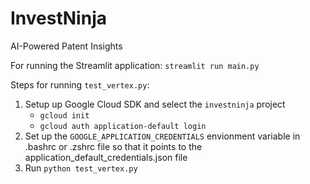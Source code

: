 # InvestNinja
AI-Powered Patent Insights

For running the Streamlit application:
`streamlit run main.py`


Steps for running `test_vertex.py`:
1. Setup up Google Cloud SDK and select the `investninja` project
    - `gcloud init`
    - `gcloud auth application-default login`
2. Set up the `GOOGLE_APPLICATION_CREDENTIALS` envionment variable in .bashrc or .zshrc file so that it points to the application_default_credentials.json file
3. Run `python test_vertex.py`
